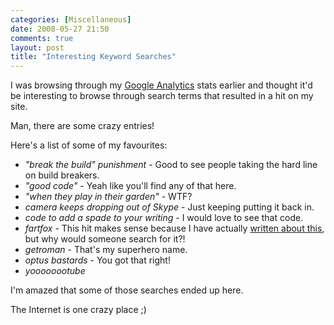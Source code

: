 ```yaml
---
categories: [Miscellaneous]
date: 2008-05-27 21:50
comments: true
layout: post
title: "Interesting Keyword Searches"
---
```

I was browsing through my <a href="http://www.google.com/analytics" title="Google Analytics">Google Analytics</a> stats earlier and thought it'd be interesting to browse through search terms that resulted in a hit on my site.

Man, there are some crazy entries!

<!--more-->

Here's a list of some of my favourites:
<ul>
<li><em>"break the build" punishment</em> - Good to see people taking the hard line on build breakers.</li>
<li><em>"good code"</em> - Yeah like you'll find any of that here.</li>
<li><em>"when they play in their garden"</em> - WTF?</li>
<li><em>camera keeps dropping out of Skype</em> - Just keeping putting it back in.</li>
<li><em>code to add a spade to your writing</em> - I would love to see that code.</li>
<li><em>fartfox</em> - This hit makes sense because I have actually <a href="/posts/get-fartfox/">written about this</a>, but why would someone search for it?!</li>
<li><em>getroman</em> - That's my superhero name.</li>
<li><em>optus bastards</em> - You got that right!</li>
<li><em>yoooooootube</em></li>
</ul>I'm amazed that some of those searches ended up here.

The Internet is one crazy place ;)
